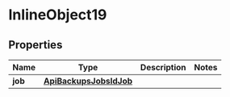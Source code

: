 

# InlineObject19

## Properties

Name | Type | Description | Notes
------------ | ------------- | ------------- | -------------
**job** | [**ApiBackupsJobsIdJob**](ApiBackupsJobsIdJob.md) |  | 



